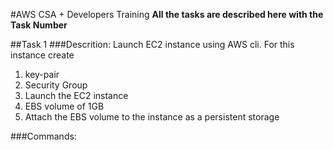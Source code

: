 #AWS CSA + Developers Training
**All the tasks are described here with the Task Number**

##Task 1
###Descrition: Launch EC2 instance using AWS cli. For this instance create 
1. key-pair
2. Security Group
3. Launch  the EC2 instance
4. EBS volume of 1GB
5. Attach the EBS volume to the instance as a persistent storage

###Commands: 

